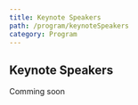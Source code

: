 ```yaml
---
title: Keynote Speakers
path: /program/keynoteSpeakers
category: Program
---
```


## Keynote Speakers

Comming soon
